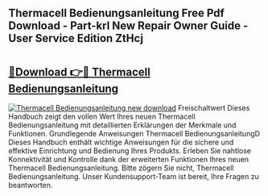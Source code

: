 ## Thermacell Bedienungsanleitung Free Pdf Download - Part-krl New Repair Owner Guide - User Service Edition ZtHcj

# <h2><a href="http://df4wm5.blite.top/?on=Thermacell+Bedienungsanleitung">🔗Download 👉🔴 Thermacell Bedienungsanleitung</a></h2>

[![Thermacell Bedienungsanleitung new download](https://i.imgur.com/lujVjoI.png)](http://df4wm5.blite.top/?on=Thermacell+Bedienungsanleitung)
Freischaltwert Dieses Handbuch zeigt den vollen Wert Ihres neuen Thermacell Bedienungsanleitung mit detaillierten Erklärungen der Merkmale und Funktionen. Grundlegende Anweisungen Thermacell BedienungsanleitungD Dieses Handbuch enthält wichtige Anweisungen für die sichere und effektive Einrichtung und Bedienung Ihres Produkts. Erleben Sie nahtlose Konnektivität und Kontrolle dank der erweiterten Funktionen Ihres neuen Thermacell Bedienungsanleitung. Bitte zögern Sie nicht, Thermacell Bedienungsanleitung. Unser Kundensupport-Team ist bereit, Ihre Fragen zu beantworten.
